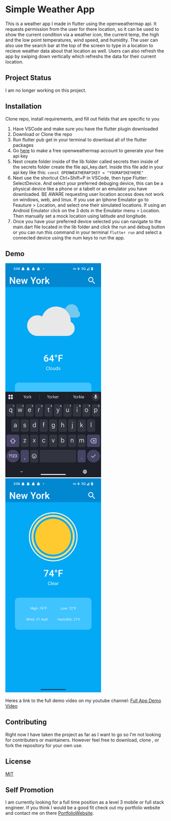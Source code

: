 # Simple Weather App

This is a weather app I made in flutter using the openweathermap api. It requests permission from the user for there location, so it can be used to show the current condition via a weather icon, the current temp, the high and the low point temperatures, wind speed, and humidity. The user can also use the search bar at the top of the screen to type in a location to recieve weather data about that location as well. Users can also refresh the app by swiping down vertically which refreshs the data for their current location.

## Project Status

I am no longer working on this project.

## Installation

Clone repo, install requirements, and fill out fields that are specific to you
1. Have VSCode and make sure you have the flutter plugin downloaded
2. Download or Clone the repo
3. Run flutter pub get in your terminal to download all of the flutter packages
4. Go [here](https://openweathermap.org/api) to make a free openweathermap account to generate your free api key
5. Next create folder inside of the lib folder called secrets then inside of the secrets folder create the file api_key.dart. Inside this file add in your api key like this: ``` const OPENWEATHERAPIKEY = "YOURAPIKEYHERE" ```
6. Next use the shortcut Ctrl+Shift+P in VSCode, then type Flutter: SelectDevice. And select your preferred debuging device, this can be a physical device like a phone or a tabelt or an emulator you have downloaded. BE AWARE requesting user location access does not work on windows, web, and linux. If you use an Iphone Emulator go to Feauture > Location, and select one their simulated locations. If using an Android Emulator click on the 3 dots in the Emulator menu > Location. Then manually set a mock location using latitude and longitude.
7. Once you have your preferred device selected you can navigate to the main.dart file located in the lib folder and click the run and debug button or you can run this command in your terminal ``` flutter run ``` and select a connected device using the num keys to run the app.

## Demo 

<img src="https://github.com/Juno-whut/Weather-App/blob/main/ReadMeAssets/Screenshot_20250430-155823.png" alt="Screenshot from App" width="300"/>
<img src="https://github.com/Juno-whut/Weather-App/blob/main/ReadMeAssets/Screenshot_20250430-155832.png" alt="Screenshot from App" width="300"/>

Heres a link to the full demo video on my youtube channel: [Full App Demo Video](https://youtu.be/Ppp-IdSLEco)

## Contributing

Right now I have taken the project as far as I want to go so I'm not looking for contributers or maintainers. However feel free to download, clone , or fork the repository for your own use.

## License

[MIT](https://choosealicense.com/licenses/mit/)

## Self Promotion
I am currently looking for a full time position as a level 3 mobile or full stack engineer. If you think I would be a good fit check out my portfolio website and contact me on there [PortfolioWebsite]().
